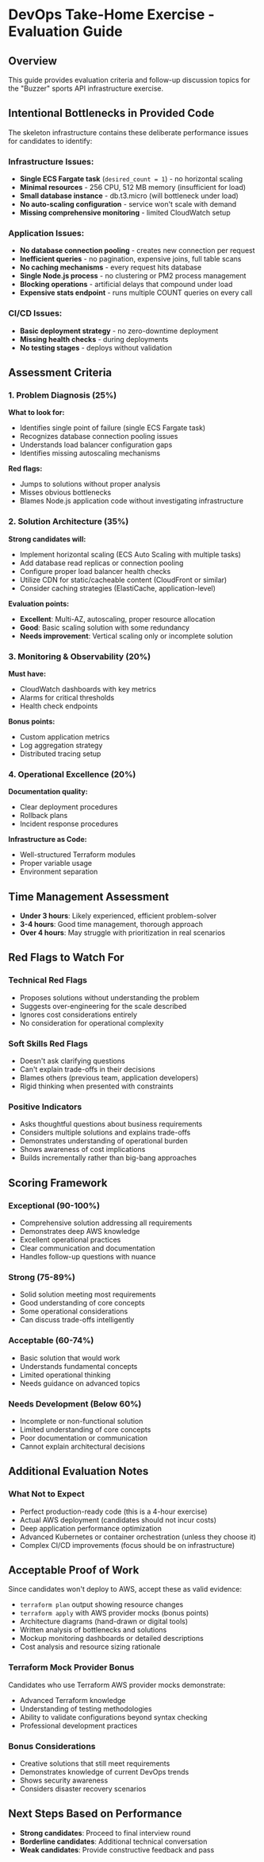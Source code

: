 # DevOps Take-Home Exercise - Evaluation Guide

## Overview
This guide provides evaluation criteria and follow-up discussion topics for the "Buzzer" sports API infrastructure exercise.

## Intentional Bottlenecks in Provided Code
The skeleton infrastructure contains these deliberate performance issues for candidates to identify:

### Infrastructure Issues:
- **Single ECS Fargate task** (`desired_count = 1`) - no horizontal scaling
- **Minimal resources** - 256 CPU, 512 MB memory (insufficient for load)
- **Small database instance** - db.t3.micro (will bottleneck under load)
- **No auto-scaling configuration** - service won't scale with demand
- **Missing comprehensive monitoring** - limited CloudWatch setup

### Application Issues:
- **No database connection pooling** - creates new connection per request
- **Inefficient queries** - no pagination, expensive joins, full table scans
- **No caching mechanisms** - every request hits database
- **Single Node.js process** - no clustering or PM2 process management
- **Blocking operations** - artificial delays that compound under load
- **Expensive stats endpoint** - runs multiple COUNT queries on every call

### CI/CD Issues:
- **Basic deployment strategy** - no zero-downtime deployment
- **Missing health checks** - during deployments
- **No testing stages** - deploys without validation

## Assessment Criteria

### 1. Problem Diagnosis (25%)
**What to look for:**
- Identifies single point of failure (single ECS Fargate task)
- Recognizes database connection pooling issues
- Understands load balancer configuration gaps
- Identifies missing autoscaling mechanisms

**Red flags:**
- Jumps to solutions without proper analysis
- Misses obvious bottlenecks
- Blames Node.js application code without investigating infrastructure

### 2. Solution Architecture (35%)
**Strong candidates will:**
- Implement horizontal scaling (ECS Auto Scaling with multiple tasks)
- Add database read replicas or connection pooling
- Configure proper load balancer health checks
- Utilize CDN for static/cacheable content (CloudFront or similar)
- Consider caching strategies (ElastiCache, application-level)

**Evaluation points:**
- **Excellent**: Multi-AZ, autoscaling, proper resource allocation
- **Good**: Basic scaling solution with some redundancy
- **Needs improvement**: Vertical scaling only or incomplete solution

### 3. Monitoring & Observability (20%)
**Must have:**
- CloudWatch dashboards with key metrics
- Alarms for critical thresholds
- Health check endpoints

**Bonus points:**
- Custom application metrics
- Log aggregation strategy
- Distributed tracing setup

### 4. Operational Excellence (20%)
**Documentation quality:**
- Clear deployment procedures
- Rollback plans
- Incident response procedures

**Infrastructure as Code:**
- Well-structured Terraform modules
- Proper variable usage
- Environment separation

## Time Management Assessment
- **Under 3 hours**: Likely experienced, efficient problem-solver
- **3-4 hours**: Good time management, thorough approach
- **Over 4 hours**: May struggle with prioritization in real scenarios

## Red Flags to Watch For

### Technical Red Flags
- Proposes solutions without understanding the problem
- Suggests over-engineering for the scale described
- Ignores cost considerations entirely
- No consideration for operational complexity

### Soft Skills Red Flags
- Doesn't ask clarifying questions
- Can't explain trade-offs in their decisions
- Blames others (previous team, application developers)
- Rigid thinking when presented with constraints

### Positive Indicators
- Asks thoughtful questions about business requirements
- Considers multiple solutions and explains trade-offs
- Demonstrates understanding of operational burden
- Shows awareness of cost implications
- Builds incrementally rather than big-bang approaches

## Scoring Framework

### Exceptional (90-100%)
- Comprehensive solution addressing all requirements
- Demonstrates deep AWS knowledge
- Excellent operational practices
- Clear communication and documentation
- Handles follow-up questions with nuance

### Strong (75-89%)
- Solid solution meeting most requirements
- Good understanding of core concepts
- Some operational considerations
- Can discuss trade-offs intelligently

### Acceptable (60-74%)
- Basic solution that would work
- Understands fundamental concepts
- Limited operational thinking
- Needs guidance on advanced topics

### Needs Development (Below 60%)
- Incomplete or non-functional solution
- Limited understanding of core concepts
- Poor documentation or communication
- Cannot explain architectural decisions

## Additional Evaluation Notes

### What Not to Expect
- Perfect production-ready code (this is a 4-hour exercise)
- Actual AWS deployment (candidates should not incur costs)
- Deep application performance optimization
- Advanced Kubernetes or container orchestration (unless they choose it)
- Complex CI/CD improvements (focus should be on infrastructure)

## Acceptable Proof of Work
Since candidates won't deploy to AWS, accept these as valid evidence:
- `terraform plan` output showing resource changes
- `terraform apply` with AWS provider mocks (bonus points)
- Architecture diagrams (hand-drawn or digital tools)
- Written analysis of bottlenecks and solutions
- Mockup monitoring dashboards or detailed descriptions
- Cost analysis and resource sizing rationale

### Terraform Mock Provider Bonus
Candidates who use Terraform AWS provider mocks demonstrate:
- Advanced Terraform knowledge
- Understanding of testing methodologies
- Ability to validate configurations beyond syntax checking
- Professional development practices

### Bonus Considerations
- Creative solutions that still meet requirements
- Demonstrates knowledge of current DevOps trends
- Shows security awareness
- Considers disaster recovery scenarios

## Next Steps Based on Performance
- **Strong candidates**: Proceed to final interview round
- **Borderline candidates**: Additional technical conversation
- **Weak candidates**: Provide constructive feedback and pass
